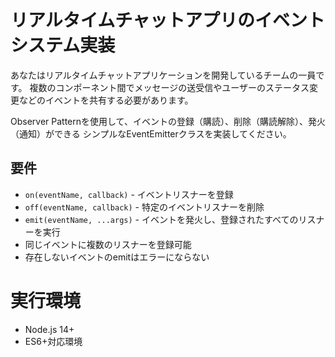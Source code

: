# リアルタイムチャットアプリのイベントシステム実装

あなたはリアルタイムチャットアプリケーションを開発しているチームの一員です。
複数のコンポーネント間でメッセージの送受信やユーザーのステータス変更などのイベントを共有する必要があります。

Observer Patternを使用して、イベントの登録（購読）、削除（購読解除）、発火（通知）ができる
シンプルなEventEmitterクラスを実装してください。

## 要件
- `on(eventName, callback)` - イベントリスナーを登録
- `off(eventName, callback)` - 特定のイベントリスナーを削除
- `emit(eventName, ...args)` - イベントを発火し、登録されたすべてのリスナーを実行
- 同じイベントに複数のリスナーを登録可能
- 存在しないイベントのemitはエラーにならない

# 実行環境
- Node.js 14+
- ES6+対応環境
